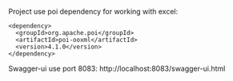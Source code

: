 Project use poi dependency for working with excel:

 <!-- Work with excel -->
    <dependency>
      <groupId>org.apache.poi</groupId>
      <artifactId>poi-ooxml</artifactId>
      <version>4.1.0</version>
    </dependency>
    
Swagger-ui use port 8083:
http://localhost:8083/swagger-ui.html